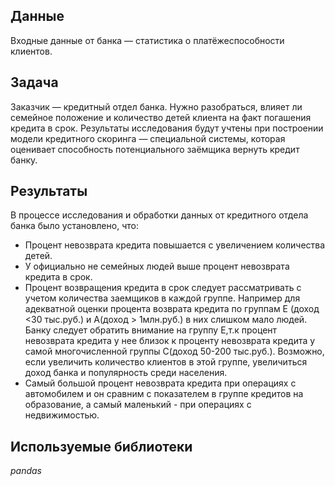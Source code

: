 ## Данные

Входные данные от банка — статистика о платёжеспособности клиентов.

## Задача

Заказчик — кредитный отдел банка. Нужно разобраться, влияет ли семейное положение и количество детей клиента на факт погашения кредита в срок. 
Результаты исследования будут учтены при построении модели кредитного скоринга — специальной системы, которая оценивает способность потенциального заёмщика вернуть кредит банку.

## Результаты

В процессе исследования и обработки данных от кредитного отдела банка было установлено, что:
+ Процент невозврата кредита повышается с увеличением количества детей.
+ У официально не семейных людей выше процент невозврата кредита в срок.
+ Процент возвращения кредита в срок следует рассматривать с учетом количества заемщиков в каждой группе. Например для адекватной оценки процента возврата кредита по группам Е (доход <30 тыс.руб.) и А(доход > 1млн.руб.) в них слишком мало людей.</br> Банку следует обратить внимание на группу E,т.к процент невозврата кредита у нее близок к проценту невозврата кредита у самой многочисленной группы С(доход 50-200 тыс.руб.). Возможно, если увеличить количество клиентов в этой группе, увеличиться доход банка и популярность среди населения.
+ Самый большой процент невозврата кредита при операциях с автомобилем и он сравним с показателем в группе кредитов на образование, а самый маленький - при операциях с недвижимостью.

## Используемые библиотеки
*pandas*
